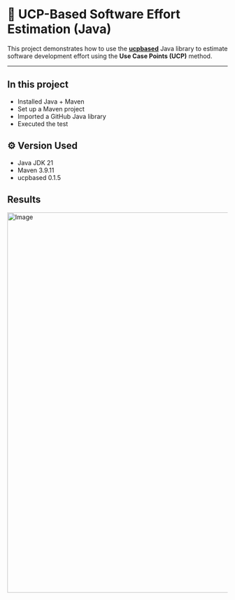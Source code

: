 # 🧩 UCP-Based Software Effort Estimation (Java)

This project demonstrates how to use the **[ucpbased](https://github.com/zhamri/ucpbased)** Java library to estimate software development effort using the **Use Case Points (UCP)** method.

---
## In this project
- Installed Java + Maven 
- Set up a Maven project
- Imported a GitHub Java library
- Executed the test

## ⚙️ Version Used

- Java JDK 21
- Maven 3.9.11
- ucpbased 0.1.5

## Results
<img width="955" height="869" alt="Image" src="https://github.com/user-attachments/assets/b384aef4-7eb1-4c0b-bfb6-445483495e01" />
